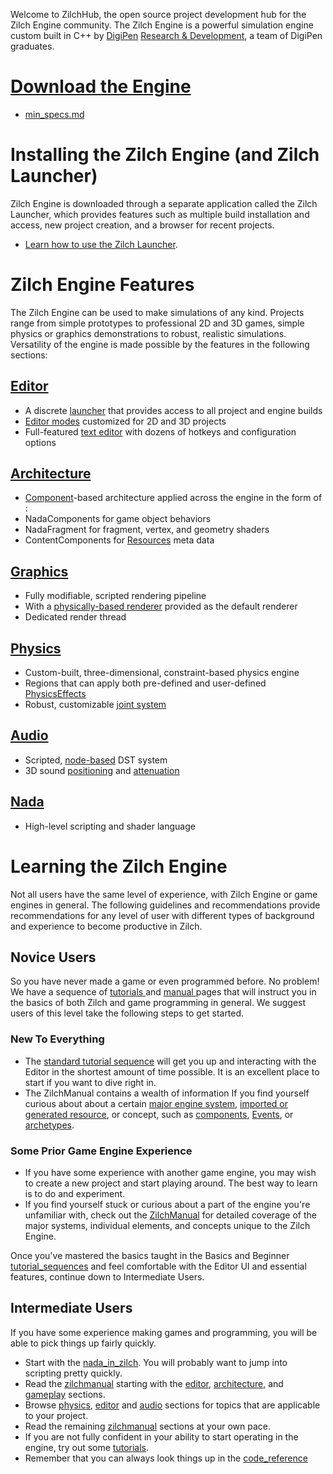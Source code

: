   Welcome to ZilchHub, the open source project development hub for the Zilch Engine community. The Zilch Engine is a powerful simulation engine custom built in C++ by [DigiPen](https://www.digipen.edu/) [Research & Development](http://www.digipenresearch.com/), a team of DigiPen graduates.

 #  [Download the Engine](https://downloadlauncher.zilchengine.com )
 - [min_specs.md](getting_started/min_specs.md)

 # Installing the Zilch Engine (and Zilch Launcher)

Zilch Engine is downloaded through a separate application called the Zilch Launcher, which provides features such as multiple build installation and access, new project creation, and a browser for recent projects.

 - [Learn how to use the Zilch Launcher](zilch_editor_documentation/zilchmanual/editor/launcher.md).

 # Zilch Engine Features
The Zilch Engine can be used to make simulations of any kind. Projects range from simple prototypes to professional 2D and 3D games, simple physics or graphics demonstrations to robust, realistic simulations. Versatility of the engine is made possible by the features in the following sections:

 ## [Editor](zilch_editor_documentation/zilchmanual/editor.md)
 - A discrete [launcher](zilch_editor_documentation/zilchmanual/editor/launcher.md) that provides access to all project and engine builds
 - [Editor modes](zilch_editor_documentation/zilchmanual/editor/editmode.md) customized for 2D and 3D projects
 - Full-featured [text editor](zilch_editor_documentation/zilchmanual/editor/texteditor.md) with dozens of hotkeys and configuration options 

 ## [Architecture](zilch_editor_documentation/zilchmanual/architecture.md)
 - [Component](zilch_editor_documentation/zilchmanual/architecture/components.md)-based architecture applied across the engine in the form of :
  - NadaComponents for game object behaviors 
  - NadaFragment for fragment, vertex, and geometry shaders
  - ContentComponents for [Resources](zilch_editor_documentation/zilchmanual/architecture/resources.md) meta data 

 ## [Graphics](zilch_editor_documentation/zilchmanual/graphics.md)
 - Fully modifiable, scripted rendering pipeline
  - With a [physically-based renderer](zilch_editor_documentation/zilchmanual/graphics/physically_based_rendering.md) provided as the default renderer
 - Dedicated render thread

 ## [Physics](zilch_editor_documentation/zilchmanual/physics.md)
 - Custom-built, three-dimensional, constraint-based physics engine
 - Regions that can apply both pre-defined and user-defined [PhysicsEffects](zilch_editor_documentation/zilchmanual/physics/physicseffectsandregions.md)
 - Robust, customizable [joint system](zilch_editor_documentation/zilchmanual/physics/joints.md)

 ## [Audio](zilch_editor_documentation/zilchmanual/audio.md)
 - Scripted, [node-based](zilch_editor_documentation/zilchmanual/audio/soundnode.md) DST system
 - 3D sound [positioning](zilch_editor_documentation/zilchmanual/audio/soundemitter.md) and [attenuation](zilch_editor_documentation/zilchmanual/audio/soundattenuator.md)

 ## [Nada](zilch_editor_documentation/zilchmanual/nada_in_zilch.md)
 - High-level scripting and shader language


 # Learning the Zilch Engine
Not all users have the same level of experience, with Zilch Engine or game engines in general. The following guidelines and recommendations provide recommendations for any level of user with different types of background and experience to become productive in Zilch.

 ## Novice Users
So you have never made a game or even programmed before. No problem! We have a sequence of [ tutorials ](zilch_editor_documentation/tutorials.md) and [ manual ](zilch_editor_documentation/zilchmanual.md) pages that will instruct you in the basics of both Zilch and game programming in general. We suggest users of this level take the following steps to get started.

 ### New To Everything
 - The [standard tutorial sequence](zilch_editor_documentation/tutorials/tutorial_sequences.md) will get you up and interacting with the Editor in the shortest amount of time possible. It is an excellent place to start if you want to dive right in.
 - The ZilchManual contains a wealth of information If you find yourself curious about about a certain [major engine system](zilch_editor_documentation/zilchmanual.md), [imported or generated resource](zilch_editor_documentation/zilchmanual/architecture/resources.md), or concept, such as  [components](zilch_editor_documentation/zilchmanual/architecture/components.md), [Events](zilch_editor_documentation/zilchmanual/scripting/eventsandconnections.md), or [archetypes](zilch_editor_documentation/zilchmanual/architecture/archetypes.md).

 ### Some Prior Game Engine Experience
 - If you have some experience with another game engine, you may wish to create a new project and start playing around. The best way to learn is to do and experiment.
 - If you find yourself stuck or curious about a part of the engine you're unfamiliar with, check out the [ZilchManual](zilch_editor_documentation/zilchmanual.md) for detailed coverage of the major systems,  individual elements, and concepts unique to the Zilch Engine. 

Once you've mastered the basics taught in the Basics and Beginner  [tutorial_sequences](zilch_editor_documentation/tutorials/tutorial_sequences.md) and feel comfortable with the Editor UI and essential features, continue down to Intermediate Users.

 ## Intermediate Users
If you have some experience making games and programming, you will be able to pick things up fairly quickly.

 - Start with the [nada_in_zilch](zilch_editor_documentation/zilchmanual/nada_in_zilch.md). You will probably want to jump into scripting pretty quickly.
 - Read the [zilchmanual](zilch_editor_documentation/zilchmanual.md) starting with the [editor](zilch_editor_documentation/zilchmanual/editor.md), [architecture](zilch_editor_documentation/zilchmanual/architecture.md), and [gameplay](zilch_editor_documentation/zilchmanual/gameplay.md) sections.
 - Browse [physics](zilch_editor_documentation/zilchmanual/physics.md), [editor](zilch_editor_documentation/zilchmanual/editor.md) and [audio](zilch_editor_documentation/zilchmanual/audio.md) sections for topics that are applicable to your project.
 - Read the remaining [zilchmanual](zilch_editor_documentation/zilchmanual.md) sections at your own pace.
 - If you are not fully confident in your ability to start operating in the engine, try out some [tutorials](zilch_editor_documentation/tutorials.md).
 - Remember that you can always look things up in the [code_reference](code_reference.md)
 
